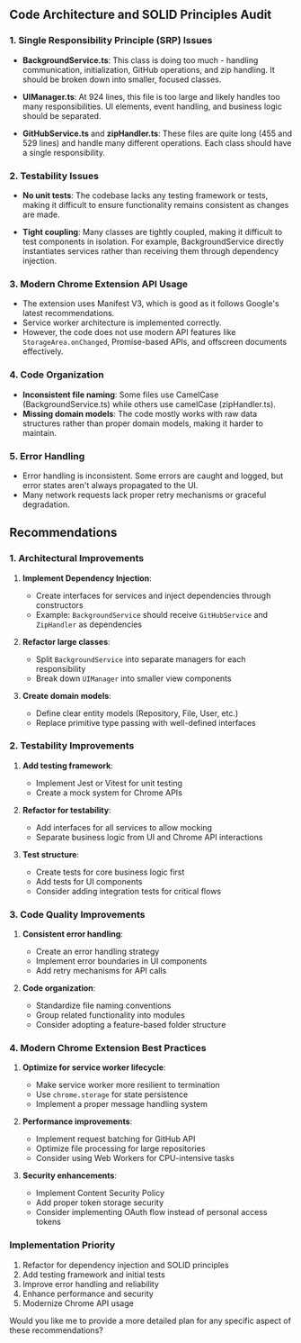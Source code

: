## Code Architecture and SOLID Principles Audit

### 1. Single Responsibility Principle (SRP) Issues

- **BackgroundService.ts**: This class is doing too much - handling communication, initialization, GitHub operations, and zip handling. It should be broken down into smaller, focused classes.

- **UIManager.ts**: At 924 lines, this file is too large and likely handles too many responsibilities. UI elements, event handling, and business logic should be separated.

- **GitHubService.ts** and **zipHandler.ts**: These files are quite long (455 and 529 lines) and handle many different operations. Each class should have a single responsibility.

### 2. Testability Issues

- **No unit tests**: The codebase lacks any testing framework or tests, making it difficult to ensure functionality remains consistent as changes are made.

- **Tight coupling**: Many classes are tightly coupled, making it difficult to test components in isolation. For example, BackgroundService directly instantiates services rather than receiving them through dependency injection.

### 3. Modern Chrome Extension API Usage

- The extension uses Manifest V3, which is good as it follows Google's latest recommendations.
- Service worker architecture is implemented correctly.
- However, the code does not use modern API features like `StorageArea.onChanged`, Promise-based APIs, and offscreen documents effectively.

### 4. Code Organization

- **Inconsistent file naming**: Some files use CamelCase (BackgroundService.ts) while others use camelCase (zipHandler.ts).
- **Missing domain models**: The code mostly works with raw data structures rather than proper domain models, making it harder to maintain.

### 5. Error Handling

- Error handling is inconsistent. Some errors are caught and logged, but error states aren't always propagated to the UI.
- Many network requests lack proper retry mechanisms or graceful degradation.

## Recommendations

### 1. Architectural Improvements

1. **Implement Dependency Injection**:

   - Create interfaces for services and inject dependencies through constructors
   - Example: `BackgroundService` should receive `GitHubService` and `ZipHandler` as dependencies

2. **Refactor large classes**:

   - Split `BackgroundService` into separate managers for each responsibility
   - Break down `UIManager` into smaller view components

3. **Create domain models**:
   - Define clear entity models (Repository, File, User, etc.)
   - Replace primitive type passing with well-defined interfaces

### 2. Testability Improvements

1. **Add testing framework**:

   - Implement Jest or Vitest for unit testing
   - Create a mock system for Chrome APIs

2. **Refactor for testability**:

   - Add interfaces for all services to allow mocking
   - Separate business logic from UI and Chrome API interactions

3. **Test structure**:
   - Create tests for core business logic first
   - Add tests for UI components
   - Consider adding integration tests for critical flows

### 3. Code Quality Improvements

1. **Consistent error handling**:

   - Create an error handling strategy
   - Implement error boundaries in UI components
   - Add retry mechanisms for API calls

2. **Code organization**:
   - Standardize file naming conventions
   - Group related functionality into modules
   - Consider adopting a feature-based folder structure

### 4. Modern Chrome Extension Best Practices

1. **Optimize for service worker lifecycle**:

   - Make service worker more resilient to termination
   - Use `chrome.storage` for state persistence
   - Implement a proper message handling system

2. **Performance improvements**:

   - Implement request batching for GitHub API
   - Optimize file processing for large repositories
   - Consider using Web Workers for CPU-intensive tasks

3. **Security enhancements**:
   - Implement Content Security Policy
   - Add proper token storage security
   - Consider implementing OAuth flow instead of personal access tokens

### Implementation Priority

1. Refactor for dependency injection and SOLID principles
2. Add testing framework and initial tests
3. Improve error handling and reliability
4. Enhance performance and security
5. Modernize Chrome API usage

Would you like me to provide a more detailed plan for any specific aspect of these recommendations?
